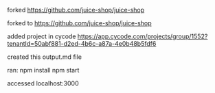 forked https://github.com/juice-shop/juice-shop

forked to https://github.com/juice-shop/juice-shop

added project in cycode https://app.cycode.com/projects/group/1552?tenantId=50abf881-d2ed-4b6c-a87a-4e0b48b5fdf6

created this output.md file

ran:
npm install
npm start

accessed localhost:3000


